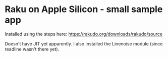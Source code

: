 # Raku on Apple Silicon - small sample app
Installed using the steps here: https://rakudo.org/downloads/rakudo/source

Doesn't have JIT yet apparently. I also installed the Linenoise module
(since readline wasn't there yet).


